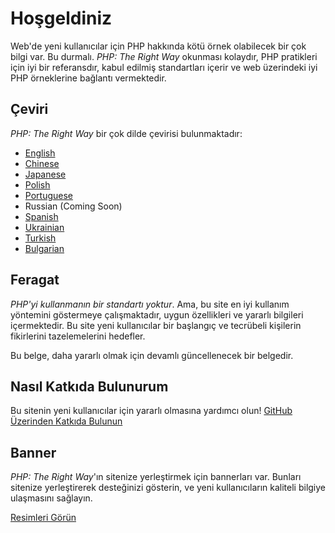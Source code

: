 # Hoşgeldiniz

Web'de yeni kullanıcılar için PHP hakkında kötü örnek olabilecek bir çok bilgi var. Bu durmalı. _PHP: The Right Way_ 
okunması kolaydır, PHP pratikleri için iyi bir referansdır, kabul edilmiş standartları içerir ve web üzerindeki iyi 
PHP örneklerine bağlantı vermektedir.

## Çeviri

_PHP: The Right Way_ bir çok dilde çevirisi bulunmaktadır:

* [English](http://www.phptherightway.com)
* [Chinese](http://wulijun.github.com/php-the-right-way)
* [Japanese](http://ja.phptherightway.com)
* [Polish](http://pl.phptherightway.com/)
* [Portuguese](http://br.phptherightway.com/)
* Russian (Coming Soon)
* [Spanish](http://es.phptherightway.com)
* [Ukrainian](http://iflista.github.com/php-the-right-way/)
* [Turkish](http://hkulekci.github.com/php-the-right-way/)
* [Bulgarian](http://bg.phptherightway.com/)

## Feragat

_PHP'yi kullanmanın bir standartı yoktur_. Ama, bu site en iyi kullanım yöntemini göstermeye çalışmaktadır, 
uygun özellikleri ve  yararlı bilgileri içermektedir. Bu site yeni kullanıcılar bir başlangıç ve tecrübeli 
kişilerin fikirlerini tazelemelerini hedefler.

Bu belge, daha yararlı olmak için devamlı güncellenecek bir belgedir.

## Nasıl Katkıda Bulunurum

Bu sitenin yeni kullanıcılar için yararlı olmasına yardımcı olun! [GitHub Üzerinden Katkıda Bulunun][1]

## Banner

_PHP: The Right Way_'ın sitenize yerleştirmek için bannerları var. Bunları sitenize yerleştirerek desteğinizi gösterin, 
ve yeni kullanıcıların kaliteli bilgiye ulaşmasını sağlayın.

[Resimleri Görün][2]

[1]: https://github.com/codeguy/php-the-right-way/tree/gh-pages
[2]: /php-the-right-way/banners.html
